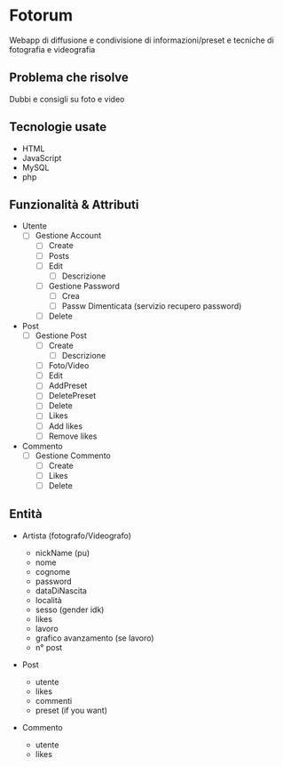 # Fotorum
Webapp di diffusione e condivisione di informazioni/preset e tecniche di fotografia e videografia <br>
## Problema che risolve 
Dubbi e consigli su foto e video
## Tecnologie usate
* HTML
* JavaScript
* MySQL
* php
## Funzionalità & Attributi
* Utente
    - [ ] Gestione Account
        - [ ] Create
        - [ ] Posts
        - [ ] Edit
            - [ ] Descrizione
        - [ ] Gestione Password
            - [ ] Crea
            - [ ] Passw Dimenticata (servizio recupero password)
        - [ ] Delete
* Post
    - [ ] Gestione Post
        - [ ] Create
            - [ ] Descrizione
        - [ ] Foto/Video
        - [ ] Edit
        - [ ] AddPreset
        - [ ] DeletePreset
        - [ ] Delete
        - [ ] Likes
        - [ ] Add likes
        - [ ] Remove likes
* Commento
    - [ ] Gestione Commento
        - [ ] Create
        - [ ] Likes
        - [ ] Delete

## Entità
* Artista (fotografo/Videografo)
    * nickName (pu)
    * nome
    * cognome 
    * password
    * dataDiNascita
    * località
    * sesso (gender idk)
    * likes
    * lavoro
    * grafico avanzamento (se lavoro)
    * n° post
 
* Post
    * utente
    * likes
    * commenti
    * preset (if you want)

* Commento
    * utente
    * likes
